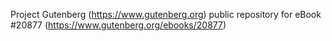 Project Gutenberg (https://www.gutenberg.org) public repository for eBook #20877 (https://www.gutenberg.org/ebooks/20877)
